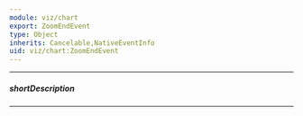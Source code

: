 ```yaml
---
module: viz/chart
export: ZoomEndEvent
type: Object
inherits: Cancelable,NativeEventInfo
uid: viz/chart:ZoomEndEvent
---
```

---
##### shortDescription
<!-- Description goes here -->

---
<!-- Description goes here -->